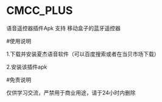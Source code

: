 # CMCC_PLUS
语音遥控器插件Apk
支持 移动盒子的蓝牙遥控器
                                   
#使用说明

1.下载并安装夏杰语音软件（可以百度搜索或者在当贝市场下载）

2.安装该插件apk

#免责说明

仅供学习交流，严禁用于商业用途，请于24小时内删除

